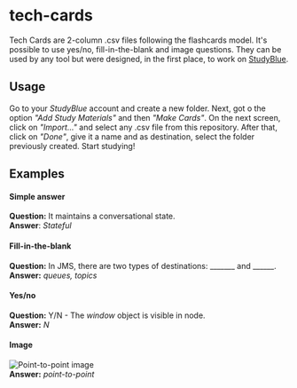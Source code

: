 # tech-cards

Tech Cards are 2-column .csv files following the flashcards model. It's possible to use yes/no, fill-in-the-blank and image questions. They can be used by any tool but were designed, in the first place, to work on [StudyBlue](http://www.studyblue.com).

## Usage

Go to your _StudyBlue_ account and create a new folder. Next, got o the option _"Add Study Materials"_ and then _"Make Cards"_. On the next screen, click on _"Import..."_ and select any .csv file from this repository. After that, click on _"Done"_, give it a name and as destination, select the folder previously created. Start studying!

## Examples

#### Simple answer
**Question:** It maintains a conversational state. 
<br>**Answer**: _Stateful_

#### Fill-in-the-blank
**Question:** In JMS, there are two types of destinations: \_\_\_\_\_\_\_ and \_\_\_\_\_\_. 
<br>**Answer:** _queues, topics_

#### Yes/no
**Question:** Y/N - The <i>window</i> object is visible in node. 
<br>**Answer:** _N_

#### Image

![Point-to-point image](http://s16.postimg.org/6wbgfm72t/ptp.png) 
<br> **Answer:** _point-to-point_